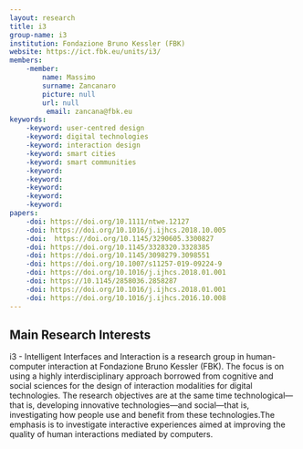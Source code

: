 ```yaml
---
layout: research
title: i3
group-name: i3
institution: Fondazione Bruno Kessler (FBK)
website: https://ict.fbk.eu/units/i3/
members: 
    -member: 
        name: Massimo
        surname: Zancanaro
        picture: null
        url: null
		 email: zancana@fbk.eu
keywords: 
    -keyword: user-centred design
    -keyword: digital technologies
    -keyword: interaction design
    -keyword: smart cities
    -keyword: smart communities
    -keyword: 
    -keyword: 
    -keyword: 
    -keyword: 
    -keyword: 
papers: 
    -doi: https://doi.org/10.1111/ntwe.12127
    -doi: https://doi.org/10.1016/j.ijhcs.2018.10.005
    -doi:  https://doi.org/10.1145/3290605.3300827
    -doi: https://doi.org/10.1145/3328320.3328385
    -doi: https://doi.org/10.1145/3098279.3098551
    -doi: https://doi.org/10.1007/s11257-019-09224-9
    -doi: https://doi.org/10.1016/j.ijhcs.2018.01.001
    -doi: https://10.1145/2858036.2858287
    -doi: https://doi.org/10.1016/j.ijhcs.2018.01.001
    -doi: https://doi.org/10.1016/j.ijhcs.2016.10.008
---
```



## Main Research Interests
i3 - Intelligent Interfaces and Interaction is a research group in  human-computer interaction at Fondazione Bruno Kessler (FBK). The focus is on using a highly interdisciplinary approach borrowed from cognitive and social sciences for the design of interaction modalities for digital technologies. The research objectives are at the same time technological—that is, developing innovative technologies—and social—that is, investigating how people use and benefit from these technologies.The emphasis is to investigate interactive experiences aimed at improving the quality of human interactions mediated by computers.